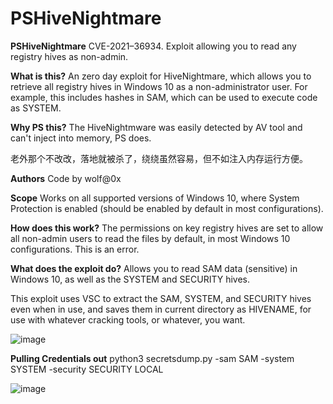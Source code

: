 # PSHiveNightmare

**PSHiveNightmare**
CVE-2021–36934. Exploit allowing you to read any registry hives as non-admin.

**What is this?**
An zero day exploit for HiveNightmare, which allows you to retrieve all registry hives in Windows 10 as a non-administrator user. For example, this includes hashes in SAM, which can be used to execute code as SYSTEM.

**Why PS this?**
The HiveNightmware was easily detected by AV tool and can't inject into memory, PS does. 

老外那个不改改，落地就被杀了，绕绕虽然容易，但不如注入内存运行方便。

**Authors**
Code by wolf@0x

**Scope**
Works on all supported versions of Windows 10, where System Protection is enabled (should be enabled by default in most configurations).

**How does this work?**
The permissions on key registry hives are set to allow all non-admin users to read the files by default, in most Windows 10 configurations. This is an error.

**What does the exploit do?**
Allows you to read SAM data (sensitive) in Windows 10, as well as the SYSTEM and SECURITY hives.

This exploit uses VSC to extract the SAM, SYSTEM, and SECURITY hives even when in use, and saves them in current directory as HIVENAME, for use with whatever cracking tools, or whatever, you want.

![image](https://user-images.githubusercontent.com/15625431/127021995-b396742e-087d-4ff6-9067-2c614dbceaab.png)


**Pulling Credentials out**
python3 secretsdump.py -sam SAM -system SYSTEM -security SECURITY LOCAL

![image](https://user-images.githubusercontent.com/15625431/127021883-2730c098-17a9-4405-9fca-76801d5e7314.png)

